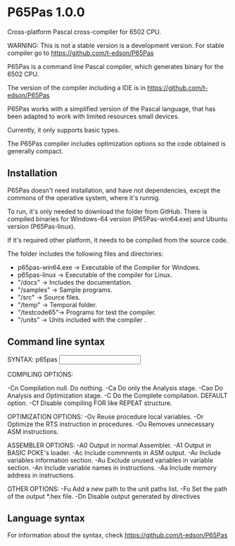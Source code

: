 P65Pas 1.0.0
============

Cross-platform Pascal cross-compiler for 6502 CPU.

WARNING: This is not a stable version is a development version. For stable compiler go to  https://github.com/t-edson/P65Pas

P65Pas is a command line Pascal compiler, which generates binary for the 6502 CPU. 

The version of the compiler including a IDE is in https://github.com/t-edson/P65Pas

P65Pas works with a simplified version of the Pascal language, that has been adapted to work with limited resources small devices.

Currently, it only supports basic types. 

The P65Pas compiler includes optimization options so the code obtained is generally compact.

## Installation

P65Pas doesn't need installation, and have not dependencies, except the commons of the operative system, where it's runnig.

To run, it's only needed to download the folder from GitHub. There is compiled binaries for Windows-64 version (P65Pas-win64.exe) and Ubuntu version (P65Pas-linux).

If it's required other platform, it needs to be compiled from the source code.

The folder includes the following files and directories:

* p65pas-win64.exe -> Executable of the Compiler for Windows.
* p65pas-linux -> Executable of the compiler for Linux.
* "/docs"      -> Includes the documentation.
* "/samples"   -> Sample programs.
* "/src"       -> Source files.
* "/temp"      -> Temporal folder.
* "/testcode65"-> Programs for test the compiler.
* "/units"     -> Units included with the compiler .

## Command line syntax

SYNTAX:
  p65pas <input file> <options>

COMPILING OPTIONS:

  -Cn    Compilation null. Do nothing.
  -Ca    Do only the Analysis stage.
  -Cao   Do Analysis and Optimization stage.
  -C     Do the Complete compilation. DEFAULT option.
  -Cf    Disable compiling FOR like REPEAT structure.

OPTIMIZATION OPTIONS:
  -Ov    Reuse procedure local variables.
  -Or    Optimize the RTS instruction in procedures.
  -Ou    Removes unnecessary ASM instructions.

ASSEMBLER OPTIONS:
  -A0 Output in normal Assembler.
  -A1 Output in BASIC POKE's loader.
  -Ac Include commnents in ASM output.
  -Av Include variables information section.
  -Au Exclude unused variables in variable section.
  -An Include variable names in instructions.
  -Aa Include memory address in instructions.

OTHER OPTIONS:
  -Fu<path> Add a new path to the unit paths list.
  -Fo<path> Set the path of the output *.hex file.
  -Dn    Disable output generated by directives

## Language syntax 

For information about the syntax, check  https://github.com/t-edson/P65Pas